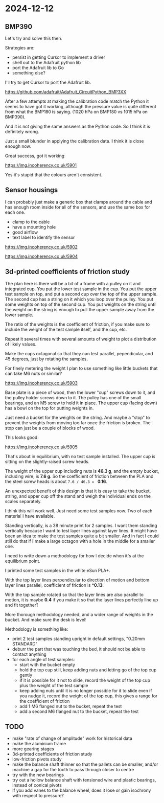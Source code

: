 # 2024-12-12

## BMP390

Let's try and solve this then.

Strategies are:

 * persist in getting Cursor to implement a driver
 * shell out to the Adafruit python lib
 * port the Adafruit lib to Go
 * something else?

I'll try to get Cursor to port the Adafruit lib.

https://github.com/adafruit/Adafruit_CircuitPython_BMP3XX

After a few attempts at making the calibration code match the Python it seems to have
got it working, although the pressure value is quite different from what the BMP180
is saying. (1020 hPa on BMP180 vs 1015 hPa on BMP390).

And it is not giving the same answers as the Python code. So I think it is definitely wrong.

Just a small blunder in applying the calibration data. I think it is close enough now.

Great success, got it working:

https://img.incoherency.co.uk/5901

Yes it's stupid that the colours aren't consistent.

## Sensor housings

I can probably just make a generic box that clamps around the cable and has enough room
inside for all of the sensors, and use the same box for each one.

 * clamp to the cable
 * have a mounting hole
 * good airflow
 * text label to identify the sensor

https://img.incoherency.co.uk/5902

https://img.incoherency.co.uk/5904

## 3d-printed coefficients of friction study

The plan here is there will be a bit of a frame with a pulley on it and integrated cup. You put
the lower test sample in the cup. You put the upper test sample on top, and put a second cup
over the top of the upper sample. The second cup has a string on it which you loop
over the pulley. You put some weights on top of the second cup. You put weights on the string
until the weight on the string is enough to pull the upper sample away from the lower sample.

The ratio of the weights is the coefficient of friction, if you make sure to include the
weight of the test sample itself, and the cup, etc.

Repeat it several times with several amounts of weight to plot a distribution of likely values.

Make the cups octagonal so that they can test parallel, pependicular, and 45 degrees, just
by rotating the samples.

For finely metering the weight I plan to use something like little buckets that can take M6
nuts or similar?

https://img.incoherency.co.uk/5903

Base plate is a piece of wood, then the lower "cup" screws down to it, and the pulley holder
screws down to it. The pulley has one of the small bearings, and an M5 screw to hold it in
place. The upper cup (facing down) has a bowl on the top for putting weights in.

Just need a bucket for the weights on the string. And maybe a "stop" to prevent the weights from
moving too far once the friction is broken. The stop can just be a couple of blocks of
wood.

This looks good:

https://img.incoherency.co.uk/5905

That's about in equilibrium, with no test sample installed. The upper cup is sitting on the
slightly-raised screw heads.

The weight of the upper cup including nuts is **46.3 g**, and the empty bucket, including
wire, is **7.6 g**. So the coefficient of friction between the PLA and the steel
screw heads is about `7.6 / 46.3 = ` **0.16**.

An unexpected benefit of this design is that it is easy to take the bucket, string, and upper
cup off the stand and weigh the individual ends on the scales separately.

I think this will work well. Just need some test samples now. Two of each material I
have available.

Standing vertically, is a 38 minute print for 2 samples. I want them standing vertically
because I want to test layer lines against layer lines. It might have been an idea to make the
test samples quite a bit smaller. And in fact I could still do that if I make a large
octagon with a hole in the middle for a smaller one.

I need to write down a methodology for how I decide when it's at the equilibrium point.

I printed some test samples in the white eSun PLA+.

With the top layer lines perpendicular to direction of motion and bottom layer
lines parallel, coefficient of friction is ***0.13**.

With the top sample rotated so that the layer lines are also parallel to motion,
it is maybe **0.4** if you make it so that the layer lines perfectly line up and
fit together?

More thorough methodology needed, and a wider range of weights in the bucket. And make
sure the desk is level!

Methodology is something like:

 * print 2 test samples standing upright in default settings, "0.20mm STANDARD"
 * deburr the part that was touching the bed, it should not be able to contact anything
 * for each angle of test samples:
     * start with the bucket empty
     * hold the top cup still, keep adding nuts and letting go of the top cup gently
     * if it is possible for it not to slide, record the weight of the top cup plus the weight of the test sample
     * keep adding nuts until it is no longer possible for it to slide even if you nudge it, record the weight of the top cup, this gives a range for the coefficient of friction
     * add 1 M6 flanged nut to the bucket, repeat the test
     * add a second M6 flanged nut to the bucket, repeat the test

## TODO

 * make "rate of change of amplitude" work for historical data
 * make the aluminium frame
 * more gearing stages
 * 3d-printed coefficients of friction study
 * low-friction pivots study
 * make the balance shaft thinner so that the pallets can be smaller, and/or machine a gap for the tooth to pass through closer to centre
 * try with the new bearings
 * try out a hollow balance shaft with tensioned wire and plastic bearings, instead of conical pivots
 * if you add vanes to the balance wheel, does it lose or gain isochrony with respect to pressure?
